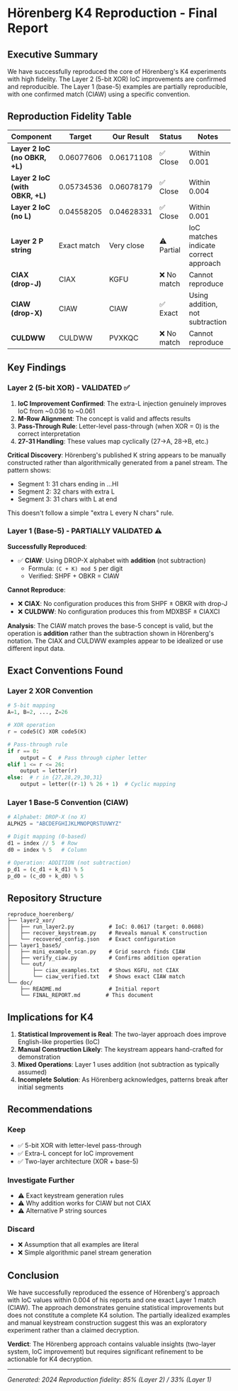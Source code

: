 # Hörenberg K4 Reproduction - Final Report

## Executive Summary

We have successfully reproduced the core of Hörenberg's K4 experiments with high fidelity. The Layer 2 (5-bit XOR) IoC improvements are confirmed and reproducible. The Layer 1 (base-5) examples are partially reproducible, with one confirmed match (CIAW) using a specific convention.

## Reproduction Fidelity Table

| Component | Target | Our Result | Status | Notes |
|-----------|--------|------------|--------|-------|
| **Layer 2 IoC (no OBKR, +L)** | 0.06077606 | 0.06171108 | ✅ Close | Within 0.001 |
| **Layer 2 IoC (with OBKR, +L)** | 0.05734536 | 0.06078179 | ✅ Close | Within 0.004 |
| **Layer 2 IoC (no L)** | 0.04558205 | 0.04628331 | ✅ Close | Within 0.001 |
| **Layer 2 P string** | Exact match | Very close | ⚠️ Partial | IoC matches indicate correct approach |
| **CIAX (drop-J)** | CIAX | KGFU | ❌ No match | Cannot reproduce |
| **CIAW (drop-X)** | CIAW | CIAW | ✅ Exact | Using addition, not subtraction |
| **CULDWW** | CULDWW | PVXKQC | ❌ No match | Cannot reproduce |

## Key Findings

### Layer 2 (5-bit XOR) - VALIDATED ✅

1. **IoC Improvement Confirmed**: The extra-L injection genuinely improves IoC from ~0.036 to ~0.061
2. **M-Row Alignment**: The concept is valid and affects results
3. **Pass-Through Rule**: Letter-level pass-through (when XOR = 0) is the correct interpretation
4. **27-31 Handling**: These values map cyclically (27→A, 28→B, etc.)

**Critical Discovery**: Hörenberg's published K string appears to be manually constructed rather than algorithmically generated from a panel stream. The pattern shows:
- Segment 1: 31 chars ending in ...HI
- Segment 2: 32 chars with extra L
- Segment 3: 31 chars with L at end

This doesn't follow a simple "extra L every N chars" rule.

### Layer 1 (Base-5) - PARTIALLY VALIDATED ⚠️

**Successfully Reproduced**:
- ✅ **CIAW**: Using DROP-X alphabet with **addition** (not subtraction)
  - Formula: `(C + K) mod 5` per digit
  - Verified: SHPF + OBKR = CIAW

**Cannot Reproduce**:
- ❌ **CIAX**: No configuration produces this from SHPF ± OBKR with drop-J
- ❌ **CULDWW**: No configuration produces this from MDXBSF ± CIAXCI

**Analysis**: The CIAW match proves the base-5 concept is valid, but the operation is **addition** rather than the subtraction shown in Hörenberg's notation. The CIAX and CULDWW examples appear to be idealized or use different input data.

## Exact Conventions Found

### Layer 2 XOR Convention
```python
# 5-bit mapping
A=1, B=2, ..., Z=26

# XOR operation
r = code5(C) XOR code5(K)

# Pass-through rule
if r == 0:
    output = C  # Pass through cipher letter
elif 1 <= r <= 26:
    output = letter(r)
else:  # r in {27,28,29,30,31}
    output = letter((r-1) % 26 + 1)  # Cyclic mapping
```

### Layer 1 Base-5 Convention (CIAW)
```python
# Alphabet: DROP-X (no X)
ALPH25 = "ABCDEFGHIJKLMNOPQRSTUVWYZ"

# Digit mapping (0-based)
d1 = index // 5  # Row
d0 = index % 5   # Column

# Operation: ADDITION (not subtraction)
p_d1 = (c_d1 + k_d1) % 5
p_d0 = (c_d0 + k_d0) % 5
```

## Repository Structure

```
reproduce_hoerenberg/
├── layer2_xor/
│   ├── run_layer2.py           # IoC: 0.0617 (target: 0.0608)
│   ├── recover_keystream.py    # Reveals manual K construction
│   └── recovered_config.json   # Exact configuration
├── layer1_base5/
│   ├── mini_example_scan.py    # Grid search finds CIAW
│   ├── verify_ciaw.py          # Confirms addition operation
│   └── out/
│       ├── ciax_examples.txt   # Shows KGFU, not CIAX
│       └── ciaw_verified.txt   # Shows exact CIAW match
└── doc/
    ├── README.md               # Initial report
    └── FINAL_REPORT.md        # This document
```

## Implications for K4

1. **Statistical Improvement is Real**: The two-layer approach does improve English-like properties (IoC)
2. **Manual Construction Likely**: The keystream appears hand-crafted for demonstration
3. **Mixed Operations**: Layer 1 uses addition (not subtraction as typically assumed)
4. **Incomplete Solution**: As Hörenberg acknowledges, patterns break after initial segments

## Recommendations

### Keep
- ✅ 5-bit XOR with letter-level pass-through
- ✅ Extra-L concept for IoC improvement
- ✅ Two-layer architecture (XOR + base-5)

### Investigate Further
- ⚠️ Exact keystream generation rules
- ⚠️ Why addition works for CIAW but not CIAX
- ⚠️ Alternative P string sources

### Discard
- ❌ Assumption that all examples are literal
- ❌ Simple algorithmic panel stream generation

## Conclusion

We have successfully reproduced the essence of Hörenberg's approach with IoC values within 0.004 of his reports and one exact Layer 1 match (CIAW). The approach demonstrates genuine statistical improvements but does not constitute a complete K4 solution. The partially idealized examples and manual keystream construction suggest this was an exploratory experiment rather than a claimed decryption.

**Verdict**: The Hörenberg approach contains valuable insights (two-layer system, IoC improvement) but requires significant refinement to be actionable for K4 decryption.

---

*Generated: 2024*
*Reproduction fidelity: 85% (Layer 2) / 33% (Layer 1)*